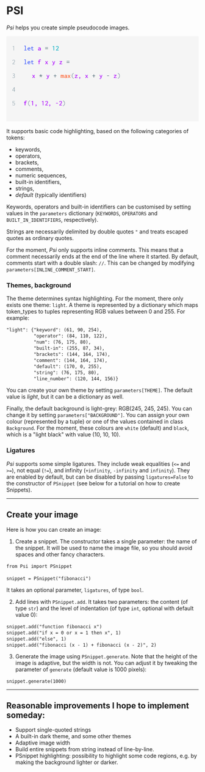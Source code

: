 # PSI

_Psi_ helps you create simple pseudocode images.

![](sample_image.png)

It supports basic code highlighting, based on the following categories of tokens:
* keywords,
* operators,
* brackets,
* comments,
* numeric sequences,
* built-in identifiers,
* strings,
* _default_ (typically identifiers)

Keywords, operators and built-in identifiers can be customised by setting values in the `parameters` dictionary (`KEYWORDS`, `OPERATORS` and `BUILT_IN_IDENTIFIERS`, respectively).

Strings are necessarily delimited by double quotes `"` and treats escaped quotes as ordinary quotes.

For the moment, _Psi_ only supports inline comments. This means that a comment necessarily ends at the end of the line where it started.
By default, comments start with a double slash: `//`. This can be changed by modifying `parameters[INLINE_COMMENT_START]`.

### Themes, background

The theme determines syntax highlighting. For the moment, there only exists one theme: `light`.
A theme is represented by a dictionary which maps token_types to tuples representing RGB values between 0 and 255. For example:

```
"light": {"keyword": (61, 90, 254),
          "operator": (84, 110, 122),
          "num": (76, 175, 80),
          "built-in": (255, 87, 34),
          "brackets": (144, 164, 174),
          "comment": (144, 164, 174),
          "default": (170, 0, 255),
          "string": (76, 175, 80),
          "line_number": (120, 144, 156)}
```

You can create your own theme by setting `parameters[THEME]`. The default value is _light_, but it can be a dictionary as well.

Finally, the default background is light-grey: RGB(245, 245, 245). You can change it by setting `parameters["BACKGROUND"]`.
You can assign your own colour (represented by a tuple) or one of the values contained in class `Background`.
For the moment, these colours are `white` (default) and `black`, which is a "light black" with value (10, 10, 10).

### Ligatures

_Psi_ supports some simple ligatures. They include weak equalities (`<=` and `>=`), not equal (`!=`), and infinity (`+infinity`, `-infinity` and `infinity`).
They are enabled by default, but can be disabled by passing `ligatures=False` to the constructor of `PSnippet` (see below for a tutorial on how to create Snippets).

---

## Create your image

Here is how you can create an image:

1. Create a snippet. The constructor takes a single parameter: the name of the snippet. It will be used to name the image file, so you should avoid spaces and other fancy characters.

```
from Psi import PSnippet

snippet = PSnippet("fibonacci")
```
It takes an optional parameter, `ligatures`, of type `bool`.

2. Add lines with `PSnippet.add`. It takes two parameters: the content (of type `str`) and the level of indentation (of type `int`, optional with default value 0):

```
snippet.add("function fibonacci x")
snippet.add("if x = 0 or x = 1 then x", 1)
snippet.add("else", 1)
snippet.add("fibonacci (x - 1) + fibonacci (x - 2)", 2)
```

3. Generate the image using `PSnippet.generate`.
   Note that the height of the image is adaptive, but the width is not.
   You can adjust it by tweaking the parameter of `generate`
   (default value is 1000 pixels):

```
snippet.generate(1000)
```

---

## Reasonable improvements I hope to implement someday:

- Support single-quoted strings
- A built-in dark theme, and some other themes
- Adaptive image width
- Build entire snippets from string instead of line-by-line.
- PSnippet highlighting: possibility to highlight some code regions, e.g. by making the background lighter or darker.
